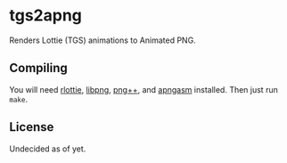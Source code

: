 # tgs2apng

Renders Lottie (TGS) animations to Animated PNG.

## Compiling

You will need [rlottie], [libpng], [png++], and [apngasm] installed. Then just run `make`.

[rlottie]: https://github.com/Samsung/rlottie
[apngasm]: https://github.com/apngasm/apngasm
[png++]: https://savannah.nongnu.org/projects/pngpp/
[libpng]: http://www.libpng.org/pub/png/libpng.html

## License

Undecided as of yet.
